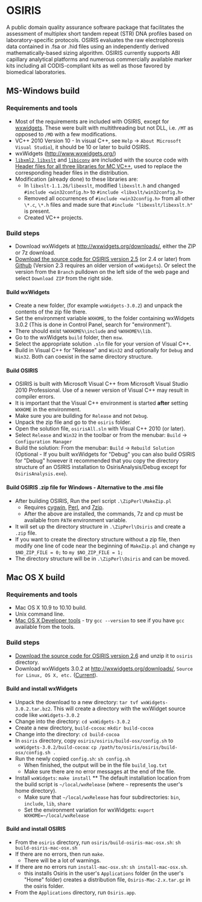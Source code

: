 # OSIRIS

A public domain quality assurance software package that facilitates the assessment of multiplex short tandem repeat (STR) DNA profiles based on laboratory-specific protocols. OSIRIS evaluates the raw electrophoresis data contained in .fsa or .hid files using an independently derived mathematically-based sizing algorithm.  OSIRIS currently supports ABI capillary analytical platforms and numerous commercially available marker kits including all CODIS-compliant kits as well as those favored by biomedical laboratories. 

## MS-Windows build

### Requirements and tools
* Most of the requirements are included with OSIRIS, except for [wxwidgets](http://www.wxwidgets.org/). These were built with multithreading but not DLL, i.e. `/MT` as opposed to `/MD` with a few modifications. 
* VC++ 2010 Version 10 - In visual C++, see `Help` -> `About Microsoft Visual Studio`), it should be 10 or later to build OSIRIS.
* wxWidgets (http://www.wxwidgets.org/)
* [`libxml2`, `libxslt`](http://xmlsoft.org/) and [`libiconv`](http://www.gnu.org/software/libiconv/) are included with the source code with [Header files for all three libraries for MC VC++](http://www.zlatkovic.com/libxml.en.html), used to replace the corresponding header files in the distribution.
* Modification (already done) to these libraries are:
  * In `libxslt-1.1.26/libexslt`, modified `libexslt.h` and changed `#include <win32config.h>` to `#include <libxslt/win32config.h>`
  * Removed all occurrences of `#include <win32config.h>` from all other `\*.c`, `\*.h` files and made sure that `#include "libexslt/libexslt.h"` is present.
  * Created VC++ projects.

### Build steps
* Download wxWidgets at http://wxwidgets.org/downloads/, either  the ZIP or 7z download.
* [Download the source code for OSIRIS version 2.5](https://github.com/amanjeev/osiris/archive/Version-2.5.zip) (or 2.4 or later) from [Github](https://github.com/ncbi/osiris) (Version 2.3 requires an older version of `wxWidgets`). Or select the version from the `Branch` pulldown on the left side of the web page and select `Download ZIP` from the right side.  

#### Build wxWidgets
* Create a new folder, (for example `wxWidgets-3.0.2`) and unpack the contents of the zip file there.
* Set the environment variable `WXHOME`, to the folder containing wxWidgets 3.0.2 (This is done in Control Panel, search for "environment").
* There should exist `%WXHOME%\include` and `%WXHOME%\lib`.
* Go to the wxWidgets `build` folder, then `msw`.
* Select the appropriate solution `.sln` file for your version of Visual C++.
* Build in Visual C++ for "Release" and `Win32` and optionally for `Debug` and `Win32`. Both can coexist in the same directory structure.

#### Build OSIRIS
* OSIRIS is built with Microsoft Visual C++ from Microsoft Visual Studio  2010 Professional.  Use of a newer version of Visual C++ may result in compiler errors.
* It is important that the Visual C++ environment is started **after** setting `WXHOME` in the environment.
* Make sure you are building for `Release` and not `Debug`.
* Unpack the zip file and go to the `osiris` folder.
* Open the solution file, `osirisAll.sln` with Visual C++ 2010 (or later).
* Select `Release` and `Win32` in the toolbar or from the menubar: `Build` -> `Configuration Manager`
* Build the solution:  From the menubar: `Build` -> `Rebuild Solution` (Optional - If you built wxWidgets for "Debug" you can also build OSIRIS for "Debug"  however it recommended that you copy the directory structure of an OSIRIS installation to OsirisAnalysis/Debug except for `OsirisAnalysis.exe`).

#### Build OSIRIS .zip file for Windows - Alternative to the .msi file
* After building OSIRIS, Run the perl script `.\ZipPerl\MakeZip.pl` 
  * Requires [cygwin](http://www.cygwin.com/), [Perl](http://www.activestate.com/), and [7zip](http://www.7-zip.org/).
  * After the above are installed, the commands, 7z and cp must be available from `PATH` environment variable.
* It will set up the directory structure in `.\ZipPerl\Osiris` and create a `.zip` file.
* If you want to create the directory structure without a zip file, then modify one line of code near the beginning of `MakeZip.pl` and change `my $NO_ZIP_FILE = 0;` to `my $NO_ZIP_FILE = 1;`
* The directory structure will be in `.\ZipPerl\Osiris` and can be moved.

## Mac OS X build

### Requirements and tools
* Mac OS X 10.9 to 10.10 build.
* Unix command line.
* [Mac OS X Developer tools](https://developer.apple.com/xcode/) - try `gcc --version` to see if you have `gcc` available from the tools.

### Build steps
* [Download the source code for OSIRIS version 2.6](https://github.com/amanjeev/osiris/archive/Version-2.5.zip) and unzip it to `osiris` directory.
* Download wxWidgets 3.0.2 at http://wxwidgets.org/downloads/, `Source for Linux, OS X, etc.` ([Current](https://github.com/wxWidgets/wxWidgets/releases/download/v3.0.2/wxWidgets-3.0.2.tar.bz2)).

#### Build and install wxWidgets
* Unpack the download to a new directory: `tar tvf wxWidgets-3.0.2.tar.bz2`. This will create a directory with the wxWidget source code like `wxWidgets-3.0.2`
* Change into the directory: `cd wxWidgets-3.0.2`
* Create a new directory, `build-cocoa`: `mkdir build-cocoa`
* Change into the directory: `cd build-cocoa`
* In `osiris` directory, copy `osiris/osiris/build-osx/config.sh` to `wxWidgets-3.0.2/build-cocoa`: `cp /path/to/osiris/osiris/build-osx/config.sh .`
* Run the newly copied `config.sh`: `sh config.sh`
  * When finished, the output will be in the file `build_log.txt`
  * Make sure there are no error messages at the end of the file.
* Install `wxWidgets`: `make install`
**  The default installation location from the build script is  `~/local/wxRelease` (where `~` represents the user's home directory).
  * Make sure that `~/local/wxRelease` has four subdirectories: `bin`, `include`, `lib`, `share`
  * Set the environment variation for wxWidgets: `export WXHOME=~/local/wxRelease`

#### Build and install OSIRIS
* From the `osiris` directory, run `osiris/build-osiris-mac-osx.sh`: `sh build-osiris-mac-osx.sh`
* If there are no errors, then run `make`.
  * There will be a lot of warnings.
* If there are no errors run `install-mac-osx.sh`: `sh install-mac-osx.sh`.
  * this installs Osiris in the user's `Applications` folder (in the user's "Home" folder)  creates a distribution file, `Osiris-Mac-2.x.tar.gz` in the osiris  folder.
* From the `Applications` directory, run `Osiris.app`.

